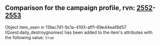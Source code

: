 ## Comparison for the campaign profile, rvn: [2552](https://github.com/PRO100KatYT/FortniteProfileRevisions/tree/main/profiles/campaign/2552%20campaign.json)-[2553](https://github.com/PRO100KatYT/FortniteProfileRevisions/tree/main/profiles/campaign/2553%20campaign.json)

Object item_seen in 119ac741-9c1a-4193-aff1-69e44eaf9d57 (Quest:daily_destroygnomes) has been added to the item's attributes with the following value: `true`
<br><br>
